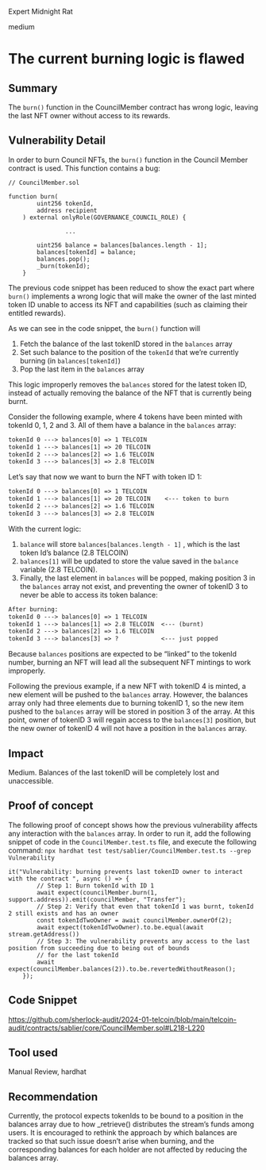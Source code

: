 Expert Midnight Rat

medium

# The current burning logic is flawed

## Summary

The `burn()` function in the CouncilMember contract has wrong logic, leaving the last NFT owner without access to its rewards.

## Vulnerability Detail

In order to burn Council NFTs, the `burn()` function in the Council Member contract is used. This function contains a bug:

```solidity
// CouncilMember.sol

function burn(
        uint256 tokenId,
        address recipient
    ) external onlyRole(GOVERNANCE_COUNCIL_ROLE) {
        
				...

        uint256 balance = balances[balances.length - 1];
        balances[tokenId] = balance; 
        balances.pop();
        _burn(tokenId);
    }
```

The previous code snippet has been reduced to show the exact part where `burn()` implements a wrong logic that will make the owner of the last minted token ID unable to access its NFT and capabilities (such as claiming their entitled rewards). 

As we can see in the code snippet, the `burn()` function will

1. Fetch the balance of the last tokenID stored in the `balances` array
2. Set such balance to the position of the `tokenId` that we’re currently burning (in `balances[tokenId]`)
3. Pop the last item in the `balances` array

This logic improperly removes the `balances` stored for the latest token ID, instead of actually removing the balance of the NFT that is currently being burnt. 

Consider the following example, where 4 tokens have been minted with tokenId 0, 1, 2 and 3. All of them have a balance in the `balances` array:

```txt
tokenId 0 ---> balances[0] => 1 TELCOIN
tokenId 1 ---> balances[1] => 20 TELCOIN     
tokenId 2 ---> balances[2] => 1.6 TELCOIN
tokenId 3 ---> balances[3] => 2.8 TELCOIN  
```

Let’s say that now we want to burn the NFT with token ID 1:

```txt
tokenId 0 ---> balances[0] => 1 TELCOIN
tokenId 1 ---> balances[1] => 20 TELCOIN    <--- token to burn
tokenId 2 ---> balances[2] => 1.6 TELCOIN
tokenId 3 ---> balances[3] => 2.8 TELCOIN  
```

With the current logic:

1. `balance` will store `balances[balances.length - 1]` , which is the last token Id’s balance (2.8 TELCOIN)
2. `balances[1]` will be updated to store the value saved in the `balance` variable (2.8 TELCOIN). 
3. Finally, the last element in `balances` will be popped, making position 3 in the `balances` array not exist, and preventing the owner of tokenID 3 to never be able to access its token balance:

```txt
After burning:
tokenId 0 ---> balances[0] => 1 TELCOIN
tokenId 1 ---> balances[1] => 2.8 TELCOIN  <--- (burnt)  
tokenId 2 ---> balances[2] => 1.6 TELCOIN
tokenId 3 ---> balances[3] => ?            <--- just popped
```

Because `balances` positions are expected to be “linked” to the tokenId number, burning an NFT will lead all the subsequent NFT mintings to work improperly. 

Following the previous example, if a new NFT with tokenID 4 is minted, a new element will be pushed to the `balances` array. However, the balances array only had three elements due to burning tokenID 1, so the new item pushed to the `balances` array will be stored in position 3 of the array. At this point, owner of tokenID 3 will regain access to the `balances[3]` position, but the new owner of tokenID 4 will not have a position in the `balances` array.

## Impact

Medium. Balances of the last tokenID will be completely lost and unaccessible.

## Proof of concept

The following proof of concept shows how the previous vulnerability affects any interaction with the `balances` array. In order to run it, add the following snippet of code in the `CouncilMember.test.ts` file, and execute the following command: `npx hardhat test test/sablier/CouncilMember.test.ts --grep Vulnerability` 

```tsx
it("Vulnerability: burning prevents last tokenID owner to interact with the contract ", async () => {
		// Step 1: Burn tokenId with ID 1
		await expect(councilMember.burn(1, support.address)).emit(councilMember, "Transfer");
		// Step 2: Verify that even that tokenId 1 was burnt, tokenId 2 still exists and has an owner
		const tokenIdTwoOwner = await councilMember.ownerOf(2);
		await expect(tokenIdTwoOwner).to.be.equal(await stream.getAddress())
		// Step 3: The vulnerability prevents any access to the last position from succeeding due to being out of bounds
		// for the last tokenId
		await expect(councilMember.balances(2)).to.be.revertedWithoutReason();
    });
```

## Code Snippet

https://github.com/sherlock-audit/2024-01-telcoin/blob/main/telcoin-audit/contracts/sablier/core/CouncilMember.sol#L218-L220

## Tool used

Manual Review, hardhat

## Recommendation

Currently, the protocol expects tokenIds to be bound to a position in the balances array due to how _retrieve() distributes the stream’s funds among users.  It is encouraged to rethink the approach by which balances are tracked so that such issue doesn’t arise when burning, and the corresponding balances for each holder are not affected by reducing the balances array. 
